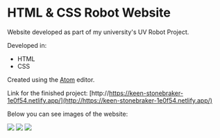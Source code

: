 # HTML & CSS Robot Website
Website developed as part of my university's UV Robot Project.

Developed in:
- HTML
- CSS

Created using the [Atom](http://atom.io "Atom") editor.

Link for the finished project: [http://https://keen-stonebraker-1e0f54.netlify.app/](http://https://keen-stonebraker-1e0f54.netlify.app/)

Below you can see images of the website:

![](https://i.imgur.com/kcRKco8.png)
![](https://i.imgur.com/GQ9JUbk.png)
![](https://i.imgur.com/B7GE9Co.png)
